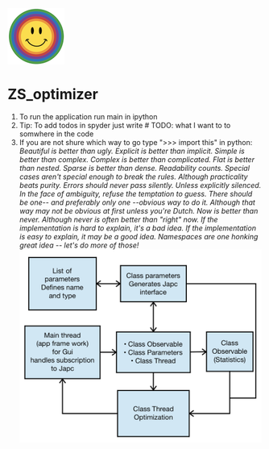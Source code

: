 ![](Screen%20Shot%202018-10-10%20at%2014.27.07.png)

# ZS_optimizer

1. To run the application run main in ipython
2. Tip: To add todos in spyder just write # TODO: what I want to to somwhere in the code
3. If you are not shure which way to go type ">>> import this" in python:
*Beautiful is better than ugly.
Explicit is better than implicit.
Simple is better than complex.
Complex is better than complicated.
Flat is better than nested.
Sparse is better than dense.
Readability counts.
Special cases aren't special enough to break the rules.
Although practicality beats purity.
Errors should never pass silently.
Unless explicitly silenced.
In the face of ambiguity, refuse the temptation to guess.
There should be one-- and preferably only one --obvious way to do it.
Although that way may not be obvious at first unless you're Dutch.
Now is better than never.
Although never is often better than "right" now.
If the implementation is hard to explain, it's a bad idea.
If the implementation is easy to explain, it may be a good idea.
Namespaces are one honking great idea -- let's do more of those!*
![](IMG_08615E35FAB7-1.jpeg)
